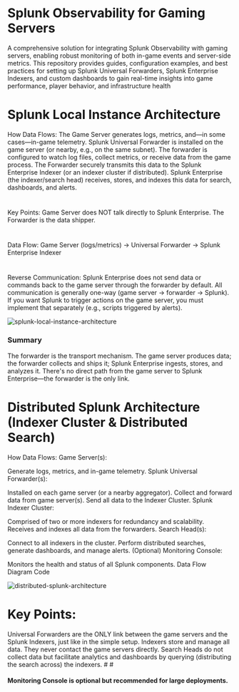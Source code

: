 # Splunk Observability for Gaming Servers

A comprehensive solution for integrating Splunk Observability with gaming servers, enabling robust monitoring of both in-game events and server-side metrics. This repository provides guides, configuration examples, and best practices for setting up Splunk Universal Forwarders, Splunk Enterprise Indexers, and custom dashboards to gain real-time insights into game performance, player behavior, and infrastructure health






# Splunk Local Instance Architecture

How Data Flows:
The Game Server generates logs, metrics, and—in some cases—in-game telemetry.
Splunk Universal Forwarder is installed on the game server (or nearby, e.g., on the same subnet).
The forwarder is configured to watch log files, collect metrics, or receive data from the game process.
The Forwarder securely transmits this data to the Splunk Enterprise Indexer (or an indexer cluster if distributed).
Splunk Enterprise (the indexer/search head) receives, stores, and indexes this data for search, dashboards, and alerts.
#
Key Points:
Game Server does NOT talk directly to Splunk Enterprise.
The Forwarder is the data shipper.
#
Data Flow:
Game Server (logs/metrics) → Universal Forwarder → Splunk Enterprise Indexer
#
Reverse Communication:
Splunk Enterprise does not send data or commands back to the game server through the forwarder by default.
All communication is generally one-way (game server → forwarder → Splunk).
If you want Splunk to trigger actions on the game server, you must implement that separately (e.g., scripts triggered by alerts).








![splunk-local-instance-architecture](https://github.com/user-attachments/assets/712e0eeb-60e2-4f68-99e6-d7e2f555fde6)







<h3>Summary</h3>
The forwarder is the transport mechanism.
The game server produces data; the forwarder collects and ships it; Splunk Enterprise ingests, stores, and analyzes it.
There's no direct path from the game server to Splunk Enterprise—the forwarder is the only link.


#
#

# Distributed Splunk Architecture (Indexer Cluster & Distributed Search)

How Data Flows:
Game Server(s):

Generate logs, metrics, and in-game telemetry.
Splunk Universal Forwarder(s):

Installed on each game server (or a nearby aggregator).
Collect and forward data from game server(s).
Send all data to the Indexer Cluster.
Splunk Indexer Cluster:

Comprised of two or more indexers for redundancy and scalability.
Receives and indexes all data from the forwarders.
Search Head(s):

Connect to all indexers in the cluster.
Perform distributed searches, generate dashboards, and manage alerts.
(Optional) Monitoring Console:

Monitors the health and status of all Splunk components.
Data Flow Diagram Code










![distributed-splunk-architecture](https://github.com/user-attachments/assets/1c4b29ca-7777-487a-8251-ffc90fe1d726)














<h1><strong>Key Points:</strong></h1>
Universal Forwarders are the ONLY link between the game servers and the Splunk Indexers, just like in the simple setup.
Indexers store and manage all data. They never contact the game servers directly.
Search Heads do not collect data but facilitate analytics and dashboards by querying (distributing the search across) the indexers.
#
#
<h4>Monitoring Console is optional but recommended for large deployments.</h4>











                                                        
